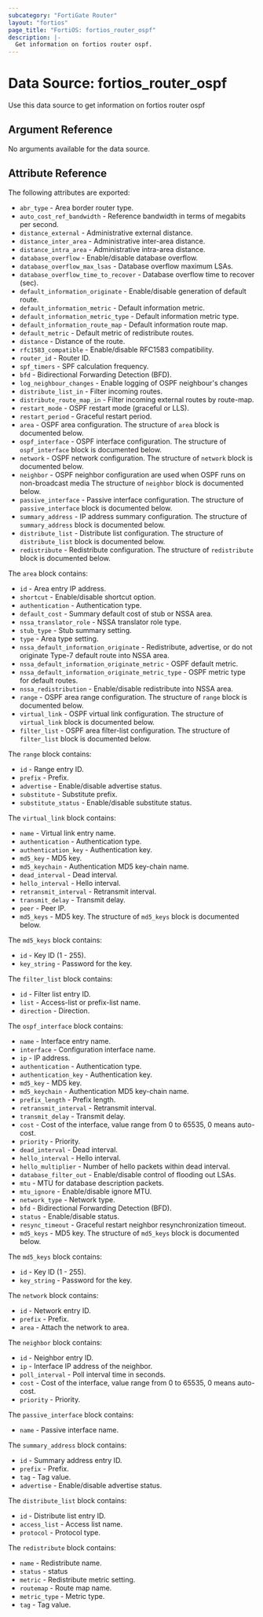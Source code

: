 ```yaml
---
subcategory: "FortiGate Router"
layout: "fortios"
page_title: "FortiOS: fortios_router_ospf"
description: |-
  Get information on fortios router ospf.
---
```


# Data Source: fortios_router_ospf
Use this data source to get information on fortios router ospf

## Argument Reference

No arguments available for the data source.

## Attribute Reference

The following attributes are exported:

* `abr_type` - Area border router type.
* `auto_cost_ref_bandwidth` - Reference bandwidth in terms of megabits per second.
* `distance_external` - Administrative external distance.
* `distance_inter_area` - Administrative inter-area distance.
* `distance_intra_area` - Administrative intra-area distance.
* `database_overflow` - Enable/disable database overflow.
* `database_overflow_max_lsas` - Database overflow maximum LSAs.
* `database_overflow_time_to_recover` - Database overflow time to recover (sec).
* `default_information_originate` - Enable/disable generation of default route.
* `default_information_metric` - Default information metric.
* `default_information_metric_type` - Default information metric type.
* `default_information_route_map` - Default information route map.
* `default_metric` - Default metric of redistribute routes.
* `distance` - Distance of the route.
* `rfc1583_compatible` - Enable/disable RFC1583 compatibility.
* `router_id` - Router ID.
* `spf_timers` - SPF calculation frequency.
* `bfd` - Bidirectional Forwarding Detection (BFD).
* `log_neighbour_changes` - Enable logging of OSPF neighbour's changes
* `distribute_list_in` - Filter incoming routes.
* `distribute_route_map_in` - Filter incoming external routes by route-map.
* `restart_mode` - OSPF restart mode (graceful or LLS).
* `restart_period` - Graceful restart period.
* `area` - OSPF area configuration. The structure of `area` block is documented below.
* `ospf_interface` - OSPF interface configuration. The structure of `ospf_interface` block is documented below.
* `network` - OSPF network configuration. The structure of `network` block is documented below.
* `neighbor` - OSPF neighbor configuration are used when OSPF runs on non-broadcast media The structure of `neighbor` block is documented below.
* `passive_interface` - Passive interface configuration. The structure of `passive_interface` block is documented below.
* `summary_address` - IP address summary configuration. The structure of `summary_address` block is documented below.
* `distribute_list` - Distribute list configuration. The structure of `distribute_list` block is documented below.
* `redistribute` - Redistribute configuration. The structure of `redistribute` block is documented below.

The `area` block contains:

* `id` - Area entry IP address.
* `shortcut` - Enable/disable shortcut option.
* `authentication` - Authentication type.
* `default_cost` - Summary default cost of stub or NSSA area.
* `nssa_translator_role` - NSSA translator role type.
* `stub_type` - Stub summary setting.
* `type` - Area type setting.
* `nssa_default_information_originate` - Redistribute, advertise, or do not originate Type-7 default route into NSSA area.
* `nssa_default_information_originate_metric` - OSPF default metric.
* `nssa_default_information_originate_metric_type` - OSPF metric type for default routes.
* `nssa_redistribution` - Enable/disable redistribute into NSSA area.
* `range` - OSPF area range configuration. The structure of `range` block is documented below.
* `virtual_link` - OSPF virtual link configuration. The structure of `virtual_link` block is documented below.
* `filter_list` - OSPF area filter-list configuration. The structure of `filter_list` block is documented below.

The `range` block contains:

* `id` - Range entry ID.
* `prefix` - Prefix.
* `advertise` - Enable/disable advertise status.
* `substitute` - Substitute prefix.
* `substitute_status` - Enable/disable substitute status.

The `virtual_link` block contains:

* `name` - Virtual link entry name.
* `authentication` - Authentication type.
* `authentication_key` - Authentication key.
* `md5_key` - MD5 key.
* `md5_keychain` - Authentication MD5 key-chain name.
* `dead_interval` - Dead interval.
* `hello_interval` - Hello interval.
* `retransmit_interval` - Retransmit interval.
* `transmit_delay` - Transmit delay.
* `peer` - Peer IP.
* `md5_keys` - MD5 key. The structure of `md5_keys` block is documented below.

The `md5_keys` block contains:

* `id` - Key ID (1 - 255).
* `key_string` - Password for the key.

The `filter_list` block contains:

* `id` - Filter list entry ID.
* `list` - Access-list or prefix-list name.
* `direction` - Direction.

The `ospf_interface` block contains:

* `name` - Interface entry name.
* `interface` - Configuration interface name.
* `ip` - IP address.
* `authentication` - Authentication type.
* `authentication_key` - Authentication key.
* `md5_key` - MD5 key.
* `md5_keychain` - Authentication MD5 key-chain name.
* `prefix_length` - Prefix length.
* `retransmit_interval` - Retransmit interval.
* `transmit_delay` - Transmit delay.
* `cost` - Cost of the interface, value range from 0 to 65535, 0 means auto-cost.
* `priority` - Priority.
* `dead_interval` - Dead interval.
* `hello_interval` - Hello interval.
* `hello_multiplier` - Number of hello packets within dead interval.
* `database_filter_out` - Enable/disable control of flooding out LSAs.
* `mtu` - MTU for database description packets.
* `mtu_ignore` - Enable/disable ignore MTU.
* `network_type` - Network type.
* `bfd` - Bidirectional Forwarding Detection (BFD).
* `status` - Enable/disable status.
* `resync_timeout` - Graceful restart neighbor resynchronization timeout.
* `md5_keys` - MD5 key. The structure of `md5_keys` block is documented below.

The `md5_keys` block contains:

* `id` - Key ID (1 - 255).
* `key_string` - Password for the key.

The `network` block contains:

* `id` - Network entry ID.
* `prefix` - Prefix.
* `area` - Attach the network to area.

The `neighbor` block contains:

* `id` - Neighbor entry ID.
* `ip` - Interface IP address of the neighbor.
* `poll_interval` - Poll interval time in seconds.
* `cost` - Cost of the interface, value range from 0 to 65535, 0 means auto-cost.
* `priority` - Priority.

The `passive_interface` block contains:

* `name` - Passive interface name.

The `summary_address` block contains:

* `id` - Summary address entry ID.
* `prefix` - Prefix.
* `tag` - Tag value.
* `advertise` - Enable/disable advertise status.

The `distribute_list` block contains:

* `id` - Distribute list entry ID.
* `access_list` - Access list name.
* `protocol` - Protocol type.

The `redistribute` block contains:

* `name` - Redistribute name.
* `status` - status
* `metric` - Redistribute metric setting.
* `routemap` - Route map name.
* `metric_type` - Metric type.
* `tag` - Tag value.

